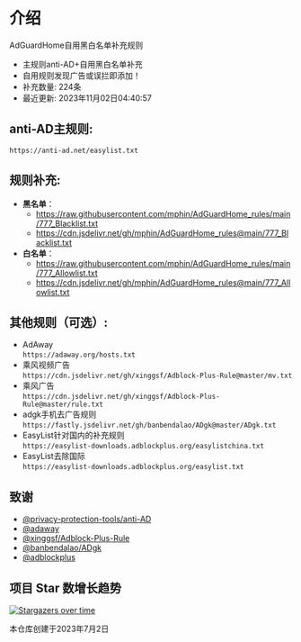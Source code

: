# 介绍
AdGuardHome自用黑白名单补充规则  
* 主规则anti-AD+自用黑白名单补充
* 自用规则发现广告或误拦即添加！
* 补充数量: 224条
* 最近更新: 2023年11月02日04:40:57

## anti-AD主规则:
```
https://anti-ad.net/easylist.txt
```
## 规则补充:
- **黑名单**：
  - https://raw.githubusercontent.com/mphin/AdGuardHome_rules/main/777_Blacklist.txt
  - https://cdn.jsdelivr.net/gh/mphin/AdGuardHome_rules@main/777_Blacklist.txt
- **白名单**：
  - https://raw.githubusercontent.com/mphin/AdGuardHome_rules/main/777_Allowlist.txt
  - https://cdn.jsdelivr.net/gh/mphin/AdGuardHome_rules@main/777_Allowlist.txt

## 其他规则（可选）:
* AdAway  
`https://adaway.org/hosts.txt`  
* 乘风视频广告  
`https://cdn.jsdelivr.net/gh/xinggsf/Adblock-Plus-Rule@master/mv.txt`
* 乘风广告  
`https://cdn.jsdelivr.net/gh/xinggsf/Adblock-Plus-Rule@master/rule.txt`  
* adgk手机去广告规则  
`https://fastly.jsdelivr.net/gh/banbendalao/ADgk@master/ADgk.txt`  
* EasyList针对国内的补充规则  
`https://easylist-downloads.adblockplus.org/easylistchina.txt`  
* EasyList去除国际  
`https://easylist-downloads.adblockplus.org/easylist.txt`  

## 致谢
- [@privacy-protection-tools/anti-AD](https://github.com/privacy-protection-tools/anti-AD)
- [@adaway](https://adaway.org)
- [@xinggsf/Adblock-Plus-Rule](https://github.com/xinggsf/Adblock-Plus-Rule)
- [@banbendalao/ADgk](https://github.com/banbendalao/ADgk)
- [@adblockplus](https://adblockplus.org/)
## 项目 Star 数增长趋势
[![Stargazers over time](https://starchart.cc/mphin/AdGuardHome_rules.svg)](https://starchart.cc/mphin/AdGuardHome_rules)

本仓库创建于2023年7月2日
